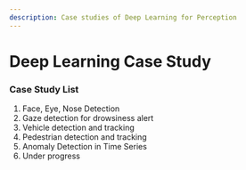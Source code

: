 ```yaml
---
description: Case studies of Deep Learning for Perception
---
```


# Deep Learning Case Study

### Case Study List

1. Face, Eye, Nose Detection 
2. Gaze detection for drowsiness alert
3. Vehicle detection and tracking
4. Pedestrian detection and tracking
5. Anomaly Detection in Time Series
6. Under progress

